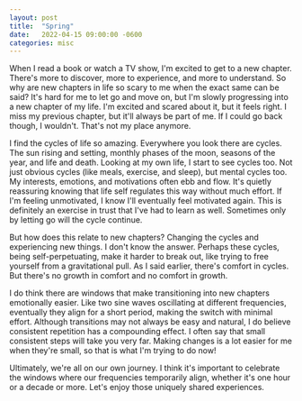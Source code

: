```yaml
---
layout: post
title:  "Spring"
date:   2022-04-15 09:00:00 -0600
categories: misc
---
```


When I read a book or watch a TV show, I'm excited to get to a new chapter.
There's more to discover, more to experience, and more to understand. So why
are new chapters in life so scary to me when the exact same can be said? It's
hard for me to let go and move on, but I'm slowly progressing into a new
chapter of my life. I'm excited and scared about it, but it feels right. I miss
my previous chapter, but it'll always be part of me. If I could go back though,
I wouldn't. That's not my place anymore.

I find the cycles of life so amazing. Everywhere you look there are cycles. The
sun rising and setting, monthly phases of the moon, seasons of the year, and
life and death. Looking at my own life, I start to see cycles too. Not just
obvious cycles (like meals, exercise, and sleep), but mental cycles too. My
interests, emotions, and motivations often ebb and flow. It's quietly
reassuring knowing that life self regulates this way without much effort. If
I'm feeling unmotivated, I know I'll eventually feel motivated again. This is
definitely an exercise in trust that I've had to learn as well. Sometimes only
by letting go will the cycle continue.

But how does this relate to new chapters? Changing the cycles and experiencing
new things. I don't know the answer. Perhaps these cycles, being
self-perpetuating, make it harder to break out, like trying to free yourself
from a gravitational pull. As I said earlier, there's comfort in cycles.
But there's no growth in comfort and no comfort in growth.

I do think there are windows that make transitioning into new chapters
emotionally easier. Like two sine waves oscillating at different frequencies,
eventually they align for a short period, making the switch with minimal
effort. Although transitions may not always be easy and natural, I do believe
consistent repetition has a compounding effect. I often say that small
consistent steps will take you very far. Making changes is a lot easier for me
when they're small, so that is what I'm trying to do now!

Ultimately, we're all on our own journey. I think it's important to celebrate
the windows where our frequencies temporarily align, whether it's one hour or a
decade or more. Let's enjoy those uniquely shared experiences.
